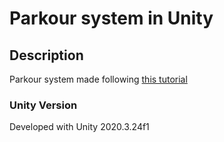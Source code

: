 # Parkour system in Unity

## Description

Parkour system made following [this tutorial](https://www.udemy.com/course/unity-parkour-system/)

### Unity Version

Developed with Unity 2020.3.24f1 
